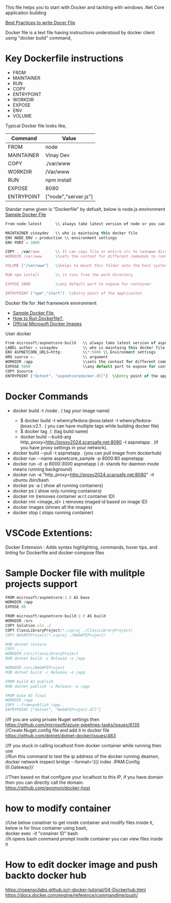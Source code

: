 This file helps you to start with Docker and tackling with windows .Net Core applicaiton building

[Best Practices to write Docer File](https://andrewlock.net/optimising-asp-net-core-apps-in-docker-avoiding-manually-copying-csproj-files/)

Docker file is a text file having instructions understood by docker client using "docker build" command,

# Key Dockerfile instructions
* FROM
* MAINTAINER
* RUN
* COPY
* ENTRYPOINT
* WORKDIR
* EXPOSE
* ENV
* VOLUME

Typical Docker file looks like,

Command       | Value
------------  | -------------
FROM          | node
MAINTAINER    | Vinay Dev
COPY          | ./var/www 
WORKDIR       | /Var/www
RUN           | npm install
EXPOSE        | 8080
ENTRYPOINT    | ["node","server.js"]

Standar name given is "Dockerfile" by defualt, below is node.js environment
[Sample Docker File](https://forums.docker.com/t/docker-file-copy/43700)

```javascript
From node:latest      \\ always take latest version of node or you can mention version like node:5.5

MAINTAINER vinaydev   \\ who is maintaing this docker file
ENV NODE_ENV = production \\ environment settings
ENV PORT = 3000

COPY . /var/www       \\ It can copy file or entire src to \va\www directory
WORKDIR /var/www      \\sets the context for different commands to runm,from where it has to run

VOLUME ["/var/www"]   \\helps to mount this folder onto the host system

RUN npm install       \\ it runs from the work directory

EXPOSE 3000           \\any default port to expose for container

ENTRYPOINT ["npm","start"]  \\Entry point of the applicaiton

```

Docker file for .Net framework environment
* [Sample Docker File](https://hub.docker.com/r/microsoft/aspnetcore-build/),
* [How to Run Dockerfile?]( https://hub.docker.com/r/microsoft/aspnetcore),
* [Official Microsoft Docker Images](https://hub.docker.com/u/microsoft)

User docker
```javascript
From microsoft/aspnetcore-build   \\ always take latest version of aspnetcore or you can mention version like node:3.0
LABEL author = vinaydev           \\ who is maintaing this docker file
ENV ASPNETCORE_URLS=http:         \\*:5000 \\ Environment settings
ARG source =.                     \\ argument 
WORKDIR /app                      \\sets the context for different commands to runm,from where it has to run
EXPOSE 5000                       \\any default port to expose for container
COPY $source .      
ENTRYPOINT ["dotnet", "aspnetcoredocker.dll"]  \\Entry point of the applicaiton

```
# Docker Commands
* docker build -t <your username> /node . ( tag your image name)
  * $ docker build -t whenry/fedora-jboss:latest -t whenry/fedora-jboss:v2.1 . ( you can have multiple tags while building docker file)
  * $ docker tag <image> <newName>/<repoName>:<tagName> (tag build name)
  * docker build --build-arg http_proxy=http://proxy2024.scansafe.net:8080  -t aspnetapp . (if you have proxy settings in your network).
* docker build --pull -t aspnetapp . (you can pull image from dockerhub)
* docker run --name aspnetcore_sample -p 8000:80 aspnetapp
* docker run -d -p 8000:3000 aspnetapp ( d- stands for daemon mode means running background)
* docker run -e  "http_proxy=http://proxy2024.scansafe.net:8080" -it ubuntu /bin/bash
* docker ps -a ( show all running containers)
* docker ps ( show only running containers)
* docker rm <container id> (removes container w.r.t container ID)
* docker rmi <image_id> ( removes imaged id based on image ID)
* docker images (shows all the images)
* docker stop <container id> ( stops running container)

# VSCode Extentions:
Docker Extension : Adds syntax highlighting, commands, hover tips, and linting for Dockerfile and docker-compose files

# Sample Docker file with mulitple projects support

``` javascript
FROM microsoft/aspnetcore:2.0 AS base
WORKDIR /app
EXPOSE 80

FROM microsoft/aspnetcore-build:2.0 AS build
WORKDIR /src
COPY Solution.sln ./
COPY ClassLibraryProject/*.csproj ./ClassLibraryProject/
COPY WebAPIProject/*.csproj ./WebAPIProject/

RUN dotnet restore
COPY . .
WORKDIR /src/ClassLibraryProject
RUN dotnet build -c Release -o /app

WORKDIR /src/WebAPIProject
RUN dotnet build -c Release -o /app

FROM build AS publish
RUN dotnet publish -c Release -o /app

FROM base AS final
WORKDIR /app
COPY --from=publish /app .
ENTRYPOINT ["dotnet", "WebAPIProject.dll"]

```
//If you are using private Nuget settings then <br>
https://github.com/microsoft/azure-pipelines-tasks/issues/6135 <br>
//Create Nuget.config file and add it in docker file <br>
https://github.com/dotnet/dotnet-docker/issues/463 <br>

//If you stuck in calling localhost from docker container while running then use <br>
//Run this command to test the ip address of the docker running deamon, <br>
docker network inspect bridge --format='{{( index .IPAM.Config 0).Gateway}}'

//Then based on that configure your localhost to this IP, if you have domain then you can directly call the domain. <br>
https://github.com/qoomon/docker-host

# how to modify container <br>
//Use below conatiner to get inside container and modify files inside it, below is for linux container using bash, <br>
docker exec -it "conainer ID" bash <br>
//it opens bash command prompt inside container you can view files inside it <br>

# How to edit docker image and push backto docker hub <br>
https://ropenscilabs.github.io/r-docker-tutorial/04-Dockerhub.html <br>
https://docs.docker.com/engine/reference/commandline/push/ <br>






